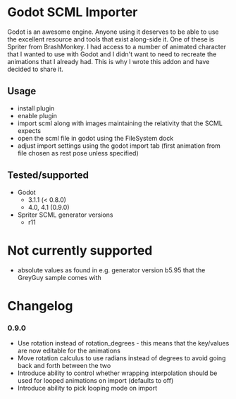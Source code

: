 # Godot SCML Importer

Godot is an awesome engine. Anyone using it deserves to be able to use the excellent resource and tools that exist along-side it. 
One of these is Spriter from BrashMonkey. I had access to a number of animated character that I wanted to use with Godot and
I didn't want to need to recreate the animations that I already had. This is why I wrote this addon and have decided to share it.

## Usage
 * install plugin
 * enable plugin
 * import scml along with images maintaining the relativity that the SCML expects
 * open the scml file in godot using the FileSystem dock
 * adjust import settings using the godot import tab (first animation from file chosen as rest pose unless specified)

## Tested/supported
 * Godot
     * 3.1.1 (< 0.8.0)
     * 4.0, 4.1 (0.9.0)
 * Spriter SCML generator versions
     * r11
 
# Not currently supported
 * absolute values as found in e.g. generator version b5.95 that the GreyGuy sample comes with

# Changelog

### 0.9.0

* Use rotation instead of rotation_degrees - this means that the key/values are now editable for the animations
* Move rotation calculus to use radians instead of degrees to avoid going back and forth between the two
* Introduce ability to control whether wrapping interpolation should be used for looped animations on import (defaults to off)
* Introduce ability to pick looping mode on import
